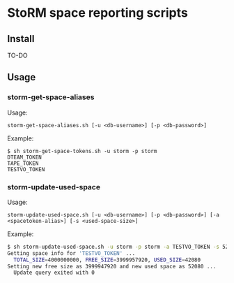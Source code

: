 # StoRM space reporting scripts

## Install

TO-DO

## Usage

### storm-get-space-aliases

Usage:

```
storm-get-space-aliases.sh [-u <db-username>] [-p <db-password>]
```

Example:

```
$ sh storm-get-space-tokens.sh -u storm -p storm
DTEAM_TOKEN
TAPE_TOKEN
TESTVO_TOKEN
```

### storm-update-used-space

Usage:

```
storm-update-used-space.sh [-u <db-username>] [-p <db-password>] [-a <spacetoken-alias>] [-s <used-space-size>]
```

Example:

```bash
$ sh storm-update-used-space.sh -u storm -p storm -a TESTVO_TOKEN -s 52080
Getting space info for 'TESTVO_TOKEN' ...
  TOTAL_SIZE=4000000000, FREE_SIZE=3999957920, USED_SIZE=42080
Setting new free size as 3999947920 and new used space as 52080 ...
  Update query exited with 0
```
